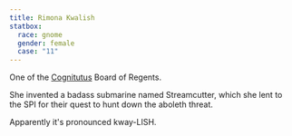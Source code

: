 ```yaml
---
title: Rimona Kwalish
statbox:
  race: gnome
  gender: female
  case: "11"
---
```


One of the [Cognitutus](../locales/cognitutus) Board of Regents.

She invented a badass submarine named Streamcutter, which she lent to the SPI for their quest to hunt down the aboleth threat.

Apparently it's pronounced kway-LISH.
